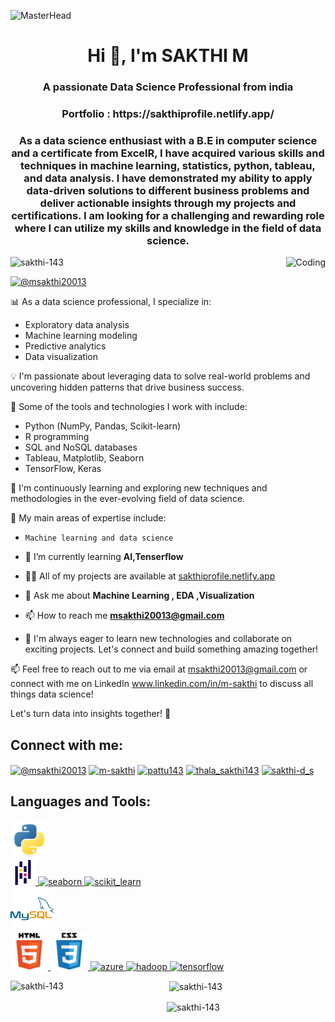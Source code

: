 ![MasterHead](https://www.uat.edu/media/data-science-banner.png)
<h1 align="center">Hi 👋, I'm SAKTHI M</h1>
<h3 align="center"> A passionate Data Science Professional from india </h3>
<h3 align="center"> Portfolio : https://sakthiprofile.netlify.app/ </h3>
<h3 align="center">As a data science enthusiast with a B.E in computer science and a certificate from ExcelR, I have acquired various skills and techniques in machine learning, statistics, python, tableau, and data analysis. I have demonstrated my ability to apply data-driven solutions to different business problems and deliver actionable insights through my projects and certifications. I am looking for a challenging and rewarding role where I can utilize my skills and knowledge in the field of data science.</h3>
<div style="float: right;">
    <img alt="Coding" width="1000" align"center" src="https://granroyalleigarape.com.br/wp-content/uploads/2021/05/programmer.gif">
</div>

<p align="left"> <img src="https://komarev.com/ghpvc/?username=sakthi-143&label=Profile%20views&color=0e75b6&style=flat" alt="sakthi-143" /> </p>

<p align="left"> <a href="https://twitter.com/@msakthi20013" target="blank"><img src="https://img.shields.io/twitter/follow/@msakthi20013?logo=twitter&style=for-the-badge" alt="@msakthi20013" width="200" height="40" /></a> </p>

📊 As a data science professional, I specialize in:
   - Exploratory data analysis 
   - Machine learning modeling
   - Predictive analytics
   - Data visualization

💡 I'm passionate about leveraging data to solve real-world problems and uncovering hidden patterns that drive business success.

🔧 Some of the tools and technologies I work with include:
   - Python (NumPy, Pandas, Scikit-learn)
   - R programming
   - SQL and NoSQL databases
   - Tableau, Matplotlib, Seaborn
   - TensorFlow, Keras

  🌱 I'm continuously learning and exploring new techniques and methodologies in the ever-evolving field of data science.
  
🚀 My main areas of expertise include:

-     Machine learning and data science
  
- 🌱 I’m currently learning **AI,Tenserflow**
- 👨‍💻 All of my projects are available at [sakthiprofile.netlify.app](https://sakthiprofile.netlify.app/)
- 💬 Ask me about **Machine Learning , EDA ,Visualization**

- 📫 How to reach me **msakthi20013@gmail.com**

- 🌱 I'm always eager to learn new technologies and collaborate on exciting projects. Let's connect and build something amazing together!

📫 Feel free to reach out to me via email at msakthi20013@gmail.com or connect with me on LinkedIn www.linkedin.com/in/m-sakthi to discuss all things data science!

Let's turn data into insights together! 🚀

<h2 align="left">Connect with me:</h2>
<p align="left" >
<a href="https://twitter.com/@msakthi20013" target="blank"><img align="center" src="https://raw.githubusercontent.com/rahuldkjain/github-profile-readme-generator/master/src/images/icons/Social/twitter.svg" alt="@msakthi20013" height="40" width="50" /></a>
<a href="https://linkedin.com/in/m-sakthi" target="blank"><img align="center" src="https://raw.githubusercontent.com/rahuldkjain/github-profile-readme-generator/master/src/images/icons/Social/linked-in-alt.svg" alt="m-sakthi" height="40" width="50" /></a>
<a href="https://kaggle.com/pattu143" target="blank"><img align="center" src="https://raw.githubusercontent.com/rahuldkjain/github-profile-readme-generator/master/src/images/icons/Social/kaggle.svg" alt="pattu143" height="40" width="50" /></a>
<a href="https://instagram.com/thala_sakthi143" target="blank"><img align="center" src="https://raw.githubusercontent.com/rahuldkjain/github-profile-readme-generator/master/src/images/icons/Social/instagram.svg" alt="thala_sakthi143" height="40" width="50" /></a>
<a href="https://www.leetcode.com/sakthi-d_s" target="blank"><img align="center" src="https://raw.githubusercontent.com/rahuldkjain/github-profile-readme-generator/master/src/images/icons/Social/leet-code.svg" alt="sakthi-d_s" height="40" width="50" /></a>
</p>

## Languages and Tools:

<div align="left">
    <a href="https://www.python.org" target="_blank" rel="noopener noreferrer">
        <img src="https://raw.githubusercontent.com/devicons/devicon/master/icons/python/python-original.svg" alt="python" width="60" height="60"/>
    </a>
</div>

<div align="left">
    <a href="https://pandas.pydata.org/" target="_blank" rel="noopener noreferrer">
        <img src="https://raw.githubusercontent.com/devicons/devicon/2ae2a900d2f041da66e950e4d48052658d850630/icons/pandas/pandas-original.svg" alt="pandas" width="40" height="40"/>
    </a>
    <a href="https://seaborn.pydata.org/" target="_blank" rel="noopener noreferrer">
        <img src="https://seaborn.pydata.org/_images/logo-mark-lightbg.svg" alt="seaborn" width="40" height="40"/>
    </a>
    <a href="https://scikit-learn.org/" target="_blank" rel="noopener noreferrer">
        <img src="https://upload.wikimedia.org/wikipedia/commons/0/05/Scikit_learn_logo_small.svg" alt="scikit_learn" width="40" height="40"/>
    </a>
    
</div>
<div align="left">
    <a href="https://www.mysql.com/" target="_blank" rel="noopener noreferrer">
        <img src="https://raw.githubusercontent.com/devicons/devicon/master/icons/mysql/mysql-original-wordmark.svg" alt="mysql" width="70" height="70"/>
    </a>
</div>
<div align="left">
    <a href="https://www.w3.org/html/" target="_blank" rel="noopener noreferrer">
        <img src="https://raw.githubusercontent.com/devicons/devicon/master/icons/html5/html5-original-wordmark.svg" alt="html5" width="60" height="60"/>
    </a>
    <a href="https://www.w3schools.com/css/" target="_blank" rel="noopener noreferrer">
        <img src="https://raw.githubusercontent.com/devicons/devicon/master/icons/css3/css3-original-wordmark.svg" alt="css3" width="60" height="60"/>
    </a>
    <a href="https://azure.microsoft.com/en-in/" target="_blank" rel="noopener noreferrer">
        <img src="https://www.vectorlogo.zone/logos/microsoft_azure/microsoft_azure-icon.svg" alt="azure" width="60" height="60"/>
    </a>
    <a href="https://hadoop.apache.org/" target="_blank" rel="noopener noreferrer">
        <img src="https://www.vectorlogo.zone/logos/apache_hadoop/apache_hadoop-icon.svg" alt="hadoop" width="50" height="50"/>
    </a>
    <a href="https://www.tensorflow.org" target="_blank" rel="noopener noreferrer">
        <img src="https://www.vectorlogo.zone/logos/tensorflow/tensorflow-icon.svg" alt="tensorflow" width="50" height="50"/>
    </a>
</div>
<p><img align="left" src="https://github-readme-stats.vercel.app/api/top-langs?username=sakthi-143&show_icons=true&locale=en&layout=compact" alt="sakthi-143" width="250" height="250"/></p>

<p>&nbsp;<img align="center" src="https://github-readme-stats.vercel.app/api?username=sakthi-143&show_icons=true&locale=en" alt="sakthi-143" /></p>

<p><img align="center" src="https://github-readme-streak-stats.herokuapp.com/?user=sakthi-143&" alt="sakthi-143" /></p>

